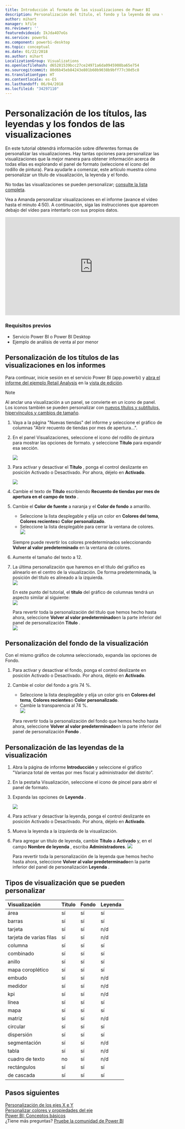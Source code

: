 ```yaml
---
title: Introducción al formato de las visualizaciones de Power BI
description: Personalización del título, el fondo y la leyenda de una visualización
author: mihart
manager: kfile
ms.reviewer: ''
featuredvideoid: IkJda4O7oGs
ms.service: powerbi
ms.component: powerbi-desktop
ms.topic: conceptual
ms.date: 01/22/2018
ms.author: mihart
LocalizationGroup: Visualizations
ms.openlocfilehash: d65281539bcc27ce24971a6da0945908ba65e754
ms.sourcegitcommit: 80d6b45eb84243e801b60b9038b9bff77c30d5c8
ms.translationtype: HT
ms.contentlocale: es-ES
ms.lasthandoff: 06/04/2018
ms.locfileid: "34297110"
---
```

# <a name="customize-visualization-titles-legends-and-backgrounds"></a>Personalización de los títulos, las leyendas y los fondos de las visualizaciones
En este tutorial obtendrá información sobre diferentes formas de personalizar las visualizaciones.   Hay tantas opciones para personalizar las visualizaciones que la mejor manera para obtener información acerca de todas ellas es explorando el panel de formato (seleccione el icono del rodillo de pintura).  Para ayudarle a comenzar, este artículo muestra cómo personalizar un título de visualización, la leyenda y el fondo.  

No todas las visualizaciones se pueden personalizar; [consulte la lista completa](#list).  

Vea a Amanda personalizar visualizaciones en el informe (avance el vídeo hasta el minuto 4:50). A continuación, siga las instrucciones que aparecen debajo del vídeo para intentarlo con sus propios datos.

<iframe width="560" height="315" src="https://www.youtube.com/embed/IkJda4O7oGs" frameborder="0" allowfullscreen></iframe>

### <a name="prerequisites"></a>Requisitos previos
- Servicio Power BI o Power BI Desktop
- Ejemplo de análisis de venta al por menor

## <a name="customize-visualization-titles-in-reports"></a>Personalización de los títulos de las visualizaciones en los informes
Para continuar, inicie sesión en el servicio Power BI (app.powerbi) y [abra el informe del ejemplo Retail Analysis](sample-datasets.md) en la [vista de edición](service-interact-with-a-report-in-editing-view.md).

> [!NOTE]
> Al anclar una visualización a un panel, se convierte en un icono de panel.  Los iconos también se pueden personalizar con [nuevos títulos y subtítulos, hipervínculos y cambios de tamaño](service-dashboard-edit-tile.md).
> 
> 

1. Vaya a la página "Nuevas tiendas" del informe y seleccione el gráfico de columnas "Abrir recuento de tiendas por mes de apertura...".
2. En el panel Visualizaciones, seleccione el icono del rodillo de pintura para mostrar las opciones de formato.  y seleccione **Título** para expandir esa sección.  
   
   ![](media/power-bi-visualization-customize-title-background-and-legend/power-bi-formatting-menu.png)
3. Para activar y desactivar el  **Título** , ponga el control deslizante en posición Activado o Desactivado. Por ahora, déjelo en **Activado**.  
   
   ![](media/power-bi-visualization-customize-title-background-and-legend/onoffslider.png)
4. Cambie el texto de **Título** escribiendo **Recuento de tiendas por mes de apertura en el campo de texto** .  
5. Cambie el **Color de fuente** a naranja y el **Color de fondo** a amarillo.
   
   * Seleccione la lista desplegable y elija un color en **Colores del tema**, **Colores recientes**o **Color personalizado**.
   * Seleccione la lista desplegable para cerrar la ventana de colores.  
     ![](media/power-bi-visualization-customize-title-background-and-legend/customizecolorpicker.png)
   
   Siempre puede revertir los colores predeterminados seleccionando **Volver al valor predeterminado** en la ventana de colores.
6. Aumente el tamaño del texto a 12.
7. La última personalización que haremos en el título del gráfico es alinearlo en el centro de la visualización. De forma predeterminada, la posición del título es alineado a la izquierda.  
   ![](media/power-bi-visualization-customize-title-background-and-legend/customizealign.png)
   
    En este punto del tutorial, el **título** del gráfico de columnas tendrá un aspecto similar al siguiente:  
    ![](media/power-bi-visualization-customize-title-background-and-legend/tutorialprogress1.png)
   
    Para revertir toda la personalización del título que hemos hecho hasta ahora, seleccione **Volver al valor predeterminado**en la parte inferior del panel de personalización **Titulo** .  
    ![](media/power-bi-visualization-customize-title-background-and-legend/revertall.png)

## <a name="customize-visualization-backgrounds"></a>Personalización del fondo de la visualización
Con el mismo gráfico de columna seleccionado, expanda las opciones de Fondo.

1. Para activar y desactivar el fondo, ponga el control deslizante en posición Activado o Desactivado. Por ahora, déjelo en **Activado**.
2. Cambie el color del fondo a gris 74 %.
   
   * Seleccione la lista desplegable y elija un color gris en **Colores del tema**, **Colores recientes**o **Color personalizado**.
   * Cambie la transparencia al 74 %.   
     ![](media/power-bi-visualization-customize-title-background-and-legend/power-bi-customize-background.png)
   
   Para revertir toda la personalización del fondo que hemos hecho hasta ahora, seleccione **Volver al valor predeterminado**en la parte inferior del panel de personalización **Fondo** .

## <a name="customize-visualization-legends"></a>Personalización de las leyendas de la visualización
1. Abra la página de informe **Introducción** y seleccione el gráfico "Varianza total de ventas por mes fiscal y administrador del distrito”.
2. En la pestaña Visualización, seleccione el icono de pincel para abrir el panel de formato.  
3. Expanda las opciones de **Leyenda** .
   
      ![](media/power-bi-visualization-customize-title-background-and-legend/legend.png)
4. Para activar y desactivar la leyenda, ponga el control deslizante en posición Activado o Desactivado. Por ahora, déjelo en **Activado**.
5. Mueva la leyenda a la izquierda de la visualización.    
6. Para agregar un título de leyenda, cambie **Título** a **Activado** y, en el campo **Nombre de leyenda** , escriba **Administradores**.
   ![](media/power-bi-visualization-customize-title-background-and-legend/legend-move.png)
   
   Para revertir toda la personalización de la leyenda que hemos hecho hasta ahora, seleccione **Volver al valor predeterminado**en la parte inferior del panel de personalización **Leyenda** .

<a name="list"></a>

## <a name="visualization-types-that-can-be-customized"></a>Tipos de visualización que se pueden personalizar
| Visualización | Título | Fondo | Leyenda |
|:--- |:--- |:--- |:--- |
| área |sí |sí |sí |
| barras |sí |sí |sí |
| tarjeta |sí |sí |n/d |
| tarjeta de varias filas |sí |sí |n/d |
| columna |sí |sí |sí |
| combinado |sí |sí |sí |
| anillo |sí |sí |sí |
| mapa coroplético |sí |sí |sí |
| embudo |sí |sí |n/d |
| medidor |sí |sí |n/d |
| kpi |sí |sí |n/d |
| línea |sí |sí |sí |
| mapa |sí |sí |sí |
| matriz |sí |sí |n/d |
| circular |sí |sí |sí |
| dispersión |sí |sí |sí |
| segmentación |sí |sí |n/d |
| tabla |sí |sí |n/d |
| cuadro de texto |no |sí |n/d |
| rectángulos |sí |sí |sí |
| de cascada |sí |sí |sí |

## <a name="next-steps"></a>Pasos siguientes
[Personalización de los ejes X e Y](power-bi-visualization-customize-x-axis-and-y-axis.md)  
[Personalizar colores y propiedades del eje](service-getting-started-with-color-formatting-and-axis-properties.md)  
[Power BI: Conceptos básicos](service-basic-concepts.md)  
¿Tiene más preguntas? [Pruebe la comunidad de Power BI](http://community.powerbi.com/)

